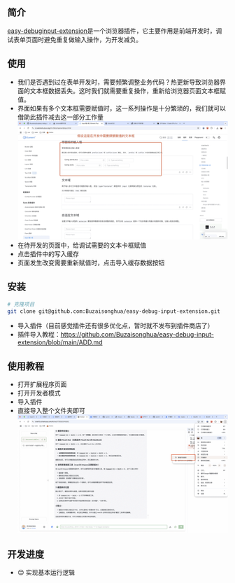 ## 简介

[easy-debuginput-extension](https://github.com/Buzaisonghua/easy-debug-input-extension)是一个浏览器插件，它主要作用是前端开发时，调试表单页面时避免重复做输入操作，为开发减负。

## 使用

- 我们是否遇到过在表单开发时，需要频繁调整业务代码？热更新导致浏览器界面的文本框数据丢失。这时我们就需要重复操作，重新给浏览器页面文本框赋值。
- 界面如果有多个文本框需要赋值时，这一系列操作是十分繁琐的，我们就可以借助此插件减去这一部分工作量
  ![usage](https://github.com/Buzaisonghua/easy-debug-input-extension/blob/main/public/use.gif)
- 在待开发的页面中，给调试需要的文本卡框赋值
- 点击插件中的写入缓存
- 页面发生改变需要重新赋值时，点击导入缓存数据按钮

## 安装

```bash
# 克隆项目
git clone git@github.com:Buzaisonghua/easy-debug-input-extension.git
```

- 导入插件（目前感觉插件还有很多优化点，暂时就不发布到插件商店了）
- 插件导入教程：https://github.com/Buzaisonghua/easy-debug-input-extension/blob/main/ADD.md

## 使用教程

- 打开扩展程序页面
- 打开开发者模式
- 导入插件
- 直接导入整个文件夹即可
  ![usage](https://github.com/Buzaisonghua/easy-debug-input-extension/blob/main/public/add.gif)

## 开发进度

- 😊 实现基本运行逻辑
